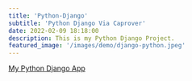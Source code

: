 ```yaml
---
title: 'Python-Django'
subtitle: 'Python Django Via Caprover'
date: 2022-02-09 18:18:00
description: This is my Python Django Project.
featured_image: '/images/demo/django-python.jpeg'
---
```

[My Python Django App](https://python-django.pcservice.business)